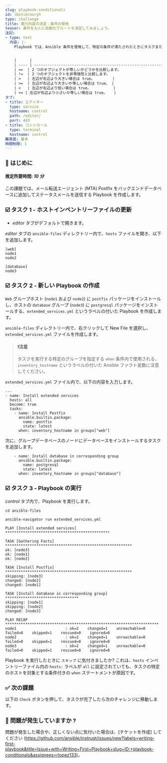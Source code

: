 ```yaml
---
slug: playbook-conditionals
id: lbxtieceuryh
type: challenge
title: 実行内容の決定：条件の使用
teaser: 条件をもとに自動化でルートを決定してみましょう。
注記:
- type: text
  内容: |-
    Playbook では、Ansible 条件を使用して、特定の条件が満たされたときにタスクまたはプレイを実行できます。条件を実装するには、`when` ステートメントを使用し、その後にテストする条件を指定する必要があります。条件は、次のような使用可能な演算子の 1 つを使用して表現されます


    |      |                                                                        |
    | ---- | ---------------------------------------------------------------------- |
    | ==  | 2 つのオブジェクトが等しいかどうかを比較します。                                     |
    | !=  | 2 つのオブジェクトを非等価性と比較します。                                   |
    | >   | 左辺が右辺より大きい場合は true。        |
    | >=  | 左辺が右辺より大きいか等しい場合は true。 |
    | <   | 左辺が右辺より低い場合は true。          |
    | <= | 左辺が右辺より小さいか等しい場合は true。   |
タブ:
- title: エディター
  type: service
  hostname: control
  path: /editor/
  port: 443
- title: コントロール
  type: terminal
  hostname: control
難易度: 基本
時間制限: 1
---
```

👋 はじめに
===
#### 推定所要時間: *10 分*<p>
この課題では、メール転送エージェント (MTA) Postfix をバックエンドデータベースに追加してステータスメールを送信する Playbook を作成します。

☑️ タスク 1 - ホストインベントリーファイルの更新
===
* *editor* タブがデフォルトで開きます。

*editor* タブの `ansible-files` ディレクトリー内で、`hosts` ファイルを開き、以下を追加します。

```
[web]
node1
node2

[database]
node3
```

☑️ タスク 2 - 新しい Playbook の作成
===

`Web` グループホスト (`node1` および `node2`) に `postfix` パッケージをインストールし、ホストの `database` グループ (`node3`) に `postgresql` パッケージをインストールする、`extended_services.yml` というラベルの付いた Playbook を作成します。

`ansible-files` ディレクトリー内で、右クリックして New File を選択し、`extended_services.yml` ファイルを作成します。

>### **❗️注意**
>タスクを実行する特定のグループを指定する `when` 条件内で使用される、`inventory_hostname` というラベルの付いた Ansible ファクト変数に注意してください。

`extended_services.yml` ファイル内で、以下の内容を入力します。

```
---
- name: Install extended services
  hosts: all
  become: true
  tasks:
    - name: Install Postfix
      ansible.builtin.package:
        name: postfix
        state: latest
      when: inventory_hostname in groups["web"]
```

次に、グループデータベースのノードにデータベースをインストールするタスクを追加します。

```
    - name: Install database in corresponding group
      ansible.builtin.package:
        name: postgresql
        state: latest
      when: inventory_hostname in groups["database"]
```

☑️ タスク 3 - Playbook の実行
===

*control* タブ内で、Playbook を実行します。

```
cd ansible-files
```
```
ansible-navigator run extended_services.yml
```

```
PLAY [Install extended services] ***********************************************

TASK [Gathering Facts] *********************************************************
ok: [node3]
ok: [node1]
ok: [node2]

TASK [Install Postfix] *********************************************************
skipping: [node3]
changed: [node2]
changed: [node1]

TASK [Install database in corresponding group] *********************************
skipping: [node1]
skipping: [node2]
changed: [node3]

PLAY RECAP *********************************************************************
node1                      : ok=2    changed=1    unreachable=0    failed=0    skipped=1    rescued=0    ignored=0
node2                      : ok=2    changed=1    unreachable=0    failed=0    skipped=1    rescued=0    ignored=0
node3                      : ok=2    changed=1    unreachable=0    failed=0    skipped=1    rescued=0    ignored=0
```

Playbook を実行したときに `スキップ` に気付きましたか?
これは、`hosts` インベントリーファイル内の `hosts:` ラベルが `all` に設定されていても、タスクの特定のホストを対象とする条件付きの `when` ステートメントが原因です。

✅ 次の課題
===
以下の `Check` ボタンを押して、タスクが完了したら次のチャレンジに移動します。

🐛 問題が発生していますか ?
====

問題が発生した場合や、正しくない点に気付いた場合は、[チケットを作成] してください (https://github.com/ansible/instruqt/issues/new?labels=writing-first-playbook&title=Issue+with+Writing+First+Playbook+slug+ID:+playbook-conditionals&assignees=rlopez133)。

<style type="text/css" rel="stylesheet">
  .lightbox {
    display: none;
    position: fixed;
    justify-content: center;
    align-items: center;
    z-index: 999;
    top: 0;
    left: 0;
    right: 0;
    bottom: 0;
    padding: 1rem;
    background: rgba(0, 0, 0, 0.8);
    margin-left: auto;
    margin-right: auto;
    margin-top: auto;
    margin-bottom: auto;
  }
  .lightbox:target {
    display: flex;
  }
  .lightbox img {
    /* max-height: 100% */
    max-width: 60%;
    max-height: 60%;
  }
  img {
    display: block;
    margin-left: auto;
    margin-right: auto;
    width: 100%;
  }
  h1 {
    font-size: 18px;
  }
    h2 {
    font-size: 16px;
    font-weight: 600
  }
    h3 {
    font-size: 14px;
    font-weight: 600
  }
  p span {
    font-size: 14px;
  }
  ul li span {
    font-size: 14px
  }
</style>